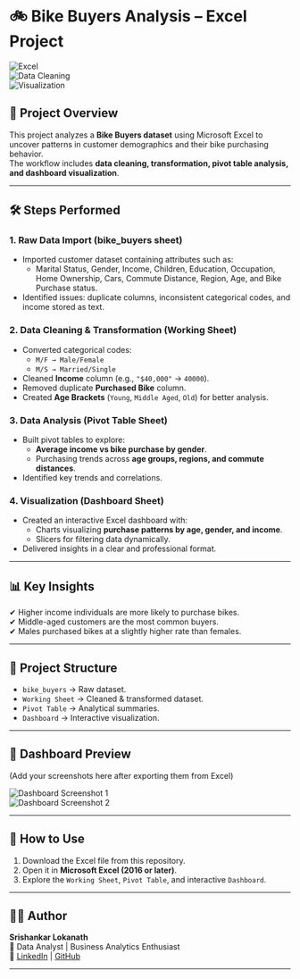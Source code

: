 # 🚲 Bike Buyers Analysis – Excel Project  

![Excel](https://img.shields.io/badge/Tool-Microsoft%20Excel-green?logo=microsoft-excel&logoColor=white)  
![Data Cleaning](https://img.shields.io/badge/Focus-Data%20Cleaning-blue)  
![Visualization](https://img.shields.io/badge/Focus-Visualization-orange)  

## 📌 Project Overview  
This project analyzes a **Bike Buyers dataset** using Microsoft Excel to uncover patterns in customer demographics and their bike purchasing behavior.  
The workflow includes **data cleaning, transformation, pivot table analysis, and dashboard visualization**.  

---

## 🛠 Steps Performed  

### 1. **Raw Data Import (bike_buyers sheet)**  
- Imported customer dataset containing attributes such as:  
  - Marital Status, Gender, Income, Children, Education, Occupation, Home Ownership, Cars, Commute Distance, Region, Age, and Bike Purchase status.  
- Identified issues: duplicate columns, inconsistent categorical codes, and income stored as text.  

### 2. **Data Cleaning & Transformation (Working Sheet)**  
- Converted categorical codes:  
  - `M/F → Male/Female`  
  - `M/S → Married/Single`  
- Cleaned **Income** column (e.g., `"$40,000"` → `40000`).  
- Removed duplicate **Purchased Bike** column.  
- Created **Age Brackets** (`Young`, `Middle Aged`, `Old`) for better analysis.  

### 3. **Data Analysis (Pivot Table Sheet)**  
- Built pivot tables to explore:  
  - **Average income vs bike purchase by gender**.  
  - Purchasing trends across **age groups, regions, and commute distances**.  
- Identified key trends and correlations.  

### 4. **Visualization (Dashboard Sheet)**  
- Created an interactive Excel dashboard with:  
  - Charts visualizing **purchase patterns by age, gender, and income**.  
  - Slicers for filtering data dynamically.  
- Delivered insights in a clear and professional format.  

---

## 📊 Key Insights  
✔ Higher income individuals are more likely to purchase bikes.  
✔ Middle-aged customers are the most common buyers.  
✔ Males purchased bikes at a slightly higher rate than females.  

---

## 📂 Project Structure  
- `bike_buyers` → Raw dataset.  
- `Working Sheet` → Cleaned & transformed dataset.  
- `Pivot Table` → Analytical summaries.  
- `Dashboard` → Interactive visualization.  

---

## 📸 Dashboard Preview  
(Add your screenshots here after exporting them from Excel)

![Dashboard Screenshot 1](images/dashboard1.png)  
![Dashboard Screenshot 2](images/dashboard2.png)  

---

## 🚀 How to Use  
1. Download the Excel file from this repository.  
2. Open it in **Microsoft Excel (2016 or later)**.  
3. Explore the `Working Sheet`, `Pivot Table`, and interactive `Dashboard`.  

---

## 🧑‍💻 Author  
**Srishankar Lokanath**  
📍 Data Analyst | Business Analytics Enthusiast  
🔗 [LinkedIn](https://www.linkedin.com/in/srishankar-lokanath-99a5b4252) | [GitHub](https://github.com/Srishankar123)  


---

